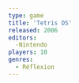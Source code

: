 ```yaml
---
type: game
title: 'Tetris DS'
released: 2006
editors: 
  -Nintendo
players: 10
genres:
  - Réflexion
---
```

